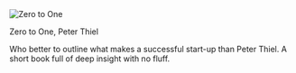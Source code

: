 <img src="https://images-na.ssl-images-amazon.com/images/I/41puRJbtwkL.jpg" id="cover" alt="Zero to One"/>
<p id="title">Zero to One, Peter Thiel</p>

Who better to outline what makes a successful start-up than Peter Thiel. A short book full of deep insight with no fluff.
